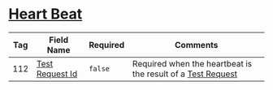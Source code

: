 # [Heart Beat](https://www.onixs.biz/fix-dictionary/4.2/msgType_0_0.html)

| Tag | Field Name | Required | Comments |
|---|---|---|---|
| 112 | [Test Request Id](https://www.onixs.biz/fix-dictionary/4.2/tagNum_112.html) | `false` | Required when the heartbeat is the result of a [Test Request](./TestRequest.md) |